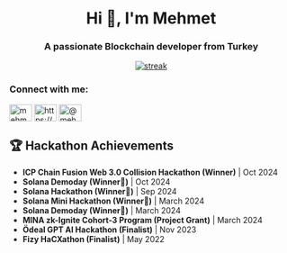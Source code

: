 <h1 align="center">Hi 👋, I'm Mehmet</h1>
<h3 align="center">A passionate Blockchain developer from Turkey</h3>

<p align="center">
  <a href="https://github.com/mehmethayirli">
<img title="stats" alt="streak" src="https://github-readme-streak-stats.herokuapp.com/?user=virjilakrum&theme=dark&hide_border=true&stroke=f53b3b"/>
</a> 
</p>

<h3 align="left">Connect with me:</h3>
<p align="left">
<a href="https://twitter.com/mehmetzsche" target="blank"><img align="center" src="https://raw.githubusercontent.com/rahuldkjain/github-profile-readme-generator/master/src/images/icons/Social/twitter.svg" alt="mehmetzsche" height="30" width="40" /></a>
<a href="https://www.linkedin.com/in/mehmethayirli/" target="blank"><img align="center" src="https://raw.githubusercontent.com/rahuldkjain/github-profile-readme-generator/master/src/images/icons/Social/linked-in-alt.svg" alt="https://www.linkedin.com/in/mehmethayirli/" height="30" width="40" /></a>
<a href="https://medium.com/@mehmethayirli0" target="blank"><img align="center" src="https://raw.githubusercontent.com/rahuldkjain/github-profile-readme-generator/master/src/images/icons/Social/medium.svg" alt="@mehmethayirli0" height="30" width="40" /></a>
</p>

## 🏆 Hackathon Achievements

- **ICP Chain Fusion Web 3.0 Collision Hackathon (Winner)** | Oct 2024
- **Solana Demoday (Winner🥉)** | Oct 2024
- **Solana Hackathon (Winner🥇)** | Sep 2024
- **Solana Mini Hackathon (Winner🥇)** | March 2024
- **Solana Demoday (Winner🥈)** | March 2024
- **MINA zk-Ignite Cohort-3 Program (Project Grant)** | March 2024
- **Ödeal GPT AI Hackathon (Finalist)** | Nov 2023
- **Fizy HaCXathon (Finalist)** | May 2022
